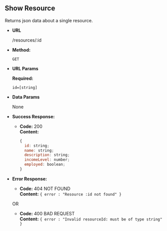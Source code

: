 ## **Show Resource**

Returns json data about a single resource.

- **URL**

  /resources/:id

- **Method:**

  `GET`

- **URL Params**

  **Required:**

  `id=[string]`

- **Data Params**

  None

- **Success Response:**

  - **Code:** 200  
    **Content:**  
    ```javascript
    {
      id: string;
      name: string;
      description: string;
      incomeLevel: number;
      employed: boolean;
    }
    ```

- **Error Response:**

  - **Code:** 404 NOT FOUND  
    **Content:** `{ error : "Resource :id not found" }`

  OR

  - **Code:** 400 BAD REQUEST  
    **Content:** `{ error : "Invalid resourceId: must be of type string" }`
